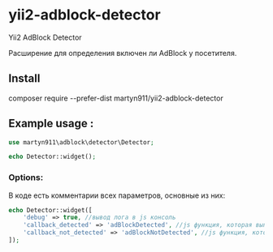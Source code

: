 # yii2-adblock-detector

Yii2 AdBlock Detector

Расширение для определения включен ли AdBlock у посетителя.

## Install
composer require --prefer-dist martyn911/yii2-adblock-detector

## Example usage :
```php
use martyn911\adblock\detector\Detector;
```
```php
echo Detector::widget();
```

### Options:
В коде есть комментарии всех параметров, основные из них:
```php
echo Detector::widget([
    'debug' => true, //вывод лога в js консоль
    'callback_detected' => 'adBlockDetected', //js функция, которая выполняется если adblock включен
    'callback_not_detected' => 'adBlockNotDetected', //js функция, которая выполняется если adblock не включен. Можно отключить - false
]);
```
